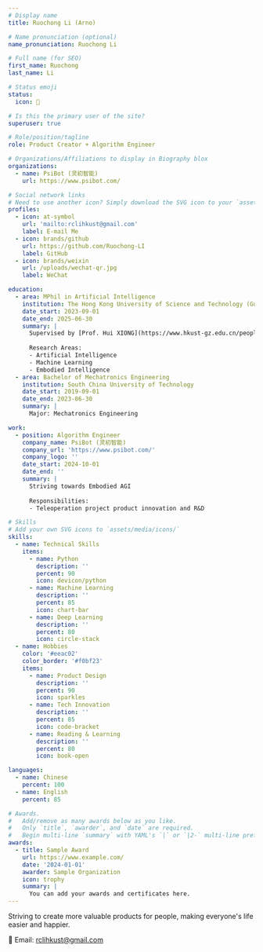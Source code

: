 ```yaml
---
# Display name
title: Ruochong Li (Arno)

# Name pronunciation (optional)
name_pronunciation: Ruochong Li

# Full name (for SEO)
first_name: Ruochong
last_name: Li

# Status emoji
status:
  icon: 🚀

# Is this the primary user of the site?
superuser: true

# Role/position/tagline
role: Product Creator + Algorithm Engineer

# Organizations/Affiliations to display in Biography blox
organizations:
  - name: PsiBot (灵初智能)
    url: https://www.psibot.com/

# Social network links
# Need to use another icon? Simply download the SVG icon to your `assets/media/icons/` folder.
profiles:
  - icon: at-symbol
    url: 'mailto:rclihkust@gmail.com'
    label: E-mail Me
  - icon: brands/github
    url: https://github.com/Ruochong-LI
    label: GitHub
  - icon: brands/weixin
    url: /uploads/wechat-qr.jpg
    label: WeChat

education:
  - area: MPhil in Artificial Intelligence
    institution: The Hong Kong University of Science and Technology (Guangzhou)
    date_start: 2023-09-01
    date_end: 2025-06-30
    summary: |
      Supervised by [Prof. Hui XIONG](https://www.hkust-gz.edu.cn/people/hui-xiong/)
      
      Research Areas:
      - Artificial Intelligence
      - Machine Learning
      - Embodied Intelligence
  - area: Bachelor of Mechatronics Engineering
    institution: South China University of Technology
    date_start: 2019-09-01
    date_end: 2023-06-30
    summary: |
      Major: Mechatronics Engineering

work:
  - position: Algorithm Engineer
    company_name: PsiBot (灵初智能)
    company_url: 'https://www.psibot.com/'
    company_logo: ''
    date_start: 2024-10-01
    date_end: ''
    summary: |
      Striving towards Embodied AGI
      
      Responsibilities:
      - Teleoperation project product innovation and R&D

# Skills
# Add your own SVG icons to `assets/media/icons/`
skills:
  - name: Technical Skills
    items:
      - name: Python
        description: ''
        percent: 90
        icon: devicon/python
      - name: Machine Learning
        description: ''
        percent: 85
        icon: chart-bar
      - name: Deep Learning
        description: ''
        percent: 80
        icon: circle-stack
  - name: Hobbies
    color: '#eeac02'
    color_border: '#f0bf23'
    items:
      - name: Product Design
        description: ''
        percent: 90
        icon: sparkles
      - name: Tech Innovation
        description: ''
        percent: 85
        icon: code-bracket
      - name: Reading & Learning
        description: ''
        percent: 80
        icon: book-open

languages:
  - name: Chinese
    percent: 100
  - name: English
    percent: 85

# Awards.
#   Add/remove as many awards below as you like.
#   Only `title`, `awarder`, and `date` are required.
#   Begin multi-line `summary` with YAML's `|` or `|2-` multi-line prefix and indent 2 spaces below.
awards:
  - title: Sample Award
    url: https://www.example.com/
    date: '2024-01-01'
    awarder: Sample Organization
    icon: trophy
    summary: |
      You can add your awards and certificates here.
---
```


Striving to create more valuable products for people, making everyone's life easier and happier.

📧 Email: rclihkust@gmail.com
